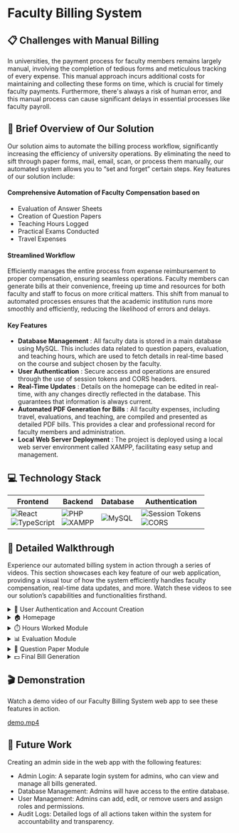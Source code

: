 # Faculty Billing System

## 📋 Challenges with Manual Billing
In universities, the payment process for faculty members remains largely manual, involving the completion of tedious forms and meticulous tracking of every expense. This manual approach incurs additional costs for maintaining and collecting these forms on time, which is crucial for timely faculty payments. Furthermore, there's always a risk of human error, and this manual process can cause significant delays in essential processes like faculty payroll.

## 🚀 Brief Overview of Our Solution
Our solution aims to automate the billing process workflow, significantly increasing the efficiency of university operations. By eliminating the need to sift through paper forms, mail, email, scan, or process them manually, our automated system allows you to “set and forget” certain steps. Key features of our solution include:

#### Comprehensive Automation of Faculty Compensation based on
- Evaluation of Answer Sheets
- Creation of Question Papers
- Teaching Hours Logged
- Practical Exams Conducted
- Travel Expenses

#### Streamlined Workflow
Efficiently manages the entire process from expense reimbursement to proper compensation, ensuring seamless operations. Faculty members can generate bills at their convenience, freeing up time and resources for both faculty and staff to focus on more critical matters. This shift from manual to automated processes ensures that the academic institution runs more smoothly and efficiently, reducing the likelihood of errors and delays.

#### Key Features
- **Database Management** : All faculty data is stored in a main database using MySQL. This includes data related to question papers, evaluation, and teaching hours, which are used to fetch details in real-time based on the course and subject chosen by the faculty.
- **User Authentication** : Secure access and operations are ensured through the use of session tokens and CORS headers.
- **Real-Time Updates** : Details on the homepage can be edited in real-time, with any changes directly reflected in the database. This guarantees that information is always current.
- **Automated PDF Generation for Bills** : All faculty expenses, including travel, evaluations, and teaching, are compiled and presented as detailed PDF bills. This provides a clear and professional record for faculty members and administration.
- **Local Web Server Deployment** : The project is deployed using a local web server environment called XAMPP, facilitating easy setup and management.

## 💻 Technology Stack 

| Frontend                                  | Backend                                       | Database                               | Authentication                               |
|-------------------------------------------|-----------------------------------------------|----------------------------------------|----------------------------------------------|
| ![React](https://img.shields.io/badge/-React-61DAFB?logo=react&logoColor=white) <br> ![TypeScript](https://img.shields.io/badge/-TypeScript-3178C6?logo=typescript&logoColor=white) | ![PHP](https://img.shields.io/badge/-PHP-777BB4?logo=php&logoColor=white) <br> ![XAMPP](https://img.shields.io/badge/-XAMPP-FB7A24?logo=xampp&logoColor=white) | ![MySQL](https://img.shields.io/badge/-MySQL-4479A1?logo=mysql&logoColor=white) | ![Session Tokens](https://img.shields.io/badge/-Session%20Tokens-000000?logo=key&logoColor=white) <br> ![CORS](https://img.shields.io/badge/-CORS-000000?logo=shield&logoColor=white) |

## 🎥 Detailed Walkthrough
Experience our automated billing system in action through a series of videos. This section showcases each key feature of our web application, providing a visual tour of how the system efficiently handles faculty compensation, real-time data updates, and more. Watch these videos to see our solution’s capabilities and functionalities firsthand.

<details>
<summary>🔑 User Authentication and Account Creation</summary>
  
  - Login: Users can log in using their email ID and password if they already have an account.

  [login.webm](https://github.com/user-attachments/assets/5acca6f9-14f8-47e4-b68c-83390114d5ee)

  - Sign Up: New users can create an account by providing necessary details.

  [signup.mp4](https://github.com/user-attachments/assets/4b2c85e9-b6b4-4c31-b663-016fe889a719)


</details>

<details>
  <summary>🏠 Homepage</summary>
  The homepage provides a comprehensive display of user details, including:
   
  - Profile Information: Name, email, contact number, and profile picture.
  - Role and Designation: Faculty role and designation within the university.
  - Bank Details: Bank account number, IFSC code, and other relevant banking information.
  - Edit Options for updating personal information, changing passwords, and managing preferences.

  [editing_details.webm](https://github.com/user-attachments/assets/56718454-ff9c-49e7-ad5a-b1afe6c5603a)
</details>

<details>
  <summary>⏱️ Hours Worked Module</summary>
   
  - Input Details: Users can input their designation and the number of hours taught, which will be compensated on an hourly basis.
  - Total Amount: The total amount is generated based on the hours input.

  [hours_taught.webm](https://github.com/user-attachments/assets/68b201b0-b201-488f-93fe-dfefe39fb3bc)     
</details>

<details>
  <summary>📊 Evaluation Module</summary>
   
  - Input Details: Users can input the number of students whose sheets are checked, degree, year, number of students, and whether the question paper was made by the faculty.
  - Multiple Entries: Users can add multiple entries by submitting each set of details, with a table below recording all entries for this module.
  - Entry Management: Option to edit or delete existing entries directly from the table.

  [evaluation.webm](https://github.com/user-attachments/assets/c649b092-fb7d-42f4-a72c-17d8c4974748)
</details>

<details>
  <summary>📄 Question Paper Module</summary>
   
  - Input Details: Users can input which subject question paper was set, subject code, degree, and year.
  - Multiple Entries: Similar to the Evaluation module, users can add multiple entries with a table below recording all entries.
  - Entry Management: Option to edit or delete existing entries directly from the table.

  [question_paper.webm](https://github.com/user-attachments/assets/01621b2e-2d1f-4537-954b-0964bf89522a)
</details>

<details>
  <summary>💵 Final Bill Generation</summary>
   
  - Generate Bill: Users can click on the "Submit and Generate Bill" button to compile entries across different modules and display the final amount.
  - Bill Summary: A detailed breakdown of the bill, including individual entries from each module, total amounts.
  - Download Print Option: Users can download and print the final bill for their records.

  [bill-generation.webm](https://github.com/user-attachments/assets/076a24b6-3ef8-4fbe-bcf3-3bd34d919402)
</details>

## 🎬 Demonstration
Watch a demo video of our Faculty Billing System web app to see these features in action.

[demo.mp4](https://github.com/user-attachments/assets/e44cb66b-c9cf-40d6-88af-1aaa6ce9b0dc)


## 🚀 Future Work
Creating an admin side in the web app with the following features:
- Admin Login: A separate login system for admins, who can view and manage all bills generated.
- Database Management: Admins will have access to the entire database.
- User Management: Admins can add, edit, or remove users and assign roles and permissions.
- Audit Logs: Detailed logs of all actions taken within the system for accountability and transparency.
